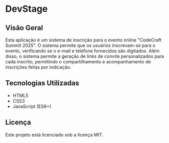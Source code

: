 # DevStage

## Visão Geral
Esta aplicação é um sistema de inscrição para o evento online "CodeCraft Summit 2025". 
O sistema permite que os usuários inscrevam-se para o evento, verificando se o e-mail e telefone 
fornecidos são digitados. 
Além disso, o sistema permite a geração de links de convite personalizados para cada inscrito, 
permitindo o compartilhamento e acompanhamento de inscrições feitas por indicação.

## Tecnologias Utilizadas
- HTML5
- CSS3
- JavaScript (ES6+)

## Licença
Este projeto está licenciado sob a licença MIT.
